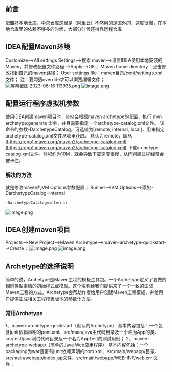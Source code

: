 ## 前言
配置好本地仓库，中央仓库这里是（阿里云）不然用的是国外的，速度很慢，在本地仓库里的依赖不够多的时候，大部分时候还得靠远程仓库
## IDEA配置Maven环境
Customize-->All settings
Settings-->搜索 maven-->设置IDEA使用本地安装的Maven，并修改配置文件路径-->Apply—>OK；
Maven home directory：点击修改找到自己的maven路径；
User settings file：maven目录/conf/settings.xml 文件；
注：要勾选override才可以浏览编辑文件；
![屏幕截图 2023-06-16 113935.png](https://cdn.nlark.com/yuque/0/2023/png/33625181/1686886820553-b899e922-7921-42e9-a7ed-0c69bcdec055.png#averageHue=%23333638&clientId=ued28158b-cb47-4&from=paste&height=800&id=u5df6c98f&originHeight=1200&originWidth=1920&originalType=binary&ratio=1.5&rotation=0&showTitle=false&size=63630&status=done&style=none&taskId=u410fa60c-230a-4309-bf45-8efebc06ff3&title=&width=1280)
![image.png](https://cdn.nlark.com/yuque/0/2023/png/33625181/1686878298471-461cd7ea-444b-47ba-8a29-55a20a2f898b.png#averageHue=%233d4247&clientId=u9a9c727c-6740-4&from=paste&height=701&id=u661a62e5&originHeight=1051&originWidth=1439&originalType=binary&ratio=1.5&rotation=0&showTitle=false&size=107339&status=done&style=none&taskId=u7cbe8d1b-7404-4a2a-8db4-031a195af0d&title=&width=959.3333333333334)
## 配置运行程序虚拟机参数
使用IDEA创建maven项目时，idea会根据maven archetype的配置，执行 mvn archetype:generate 命令，并且需要指定一个archetype-catalog.xml文件。
该命令的参数-DarchetypeCatalog，可选值为[remote, internal, local]，用来指定archetype-catalog.xml文件从哪里获取。
默认为remote，即从 [https://repo1.maven.org/maven2/archetype-catalog.xml](https://repo1.maven.org/maven2/archetype-catalog.xml) 下载archetype-catalog.xml文件。体积约为10M，就会导致下载速度很慢，从而创建过程经常会被卡住。
### 解决的方法
就是修改maven的VM Options参数配置；
Runner-->VM Options-->添加-DarchetypeCatalog=internal
```xml
-DarchetypeCatalog=internal
```
![image.png](https://cdn.nlark.com/yuque/0/2023/png/33625181/1686886426147-cc82a535-9a7e-4fa4-b3ef-9682b2527685.png#averageHue=%233d4246&clientId=u17d20e20-90fb-4&from=paste&height=712&id=u335ff8d7&originHeight=1068&originWidth=1457&originalType=binary&ratio=1.5&rotation=0&showTitle=false&size=95430&status=done&style=none&taskId=uec54486f-c38d-43de-8365-8de497f296f&title=&width=971.3333333333334)
## IDEA创建maven项目
Projects-->New Project-->Maven Archetype-->maven-archetype-quickstart-->Create；
![image.png](https://cdn.nlark.com/yuque/0/2023/png/33625181/1686883123981-3114f7e0-8dec-4d00-98b2-e011aad04bb5.png#averageHue=%233d4144&clientId=u9a9c727c-6740-4&from=paste&height=667&id=uff2955da&originHeight=1000&originWidth=1171&originalType=binary&ratio=1.5&rotation=0&showTitle=false&size=88774&status=done&style=none&taskId=u4fb7b75d-4fc9-4538-a6d0-458924c726a&title=&width=780.6666666666666)
![image.png](https://cdn.nlark.com/yuque/0/2023/png/33625181/1686886856756-7f76250d-4d50-493a-9822-b7dbe71d319e.png#averageHue=%23526949&clientId=ued28158b-cb47-4&from=paste&height=800&id=u4a33436d&originHeight=1200&originWidth=1920&originalType=binary&ratio=1.5&rotation=0&showTitle=false&size=282790&status=done&style=none&taskId=u41720a18-6b8a-464d-9197-c2beeed0a8e&title=&width=1280)
## Archetype的选择说明
简单的说，Archetype是Maven工程的模板工具包。一个Archetype定义了要做的相同类型事情的初始样式或模型。这个名称给我们提供来了一个一致的生成Maven工程的方式。Archetype会帮助作者给用户创建Maven工程模板，并给用户提供生成相关工程模板版本的参数化方法。
### 常用Archetype
1、maven-archetype-quickstart（默认的Archetype）
基本内容包括：一个包含junit依赖声明的pom.xml、src/main/java主代码目录及一个名为App的类、src/test/java测试代码目录及一个名为AppTest的测试用例；
2、maven-archetype-webapp（简单的Java Web应用程序）
基本内容包括：一个packaging为war且带有junit依赖声明的pom.xml、src/main/webapp/目录、src/main/webapp/index.jsp文件、src/main/webapp/WEB-INF/web.xml文件；

